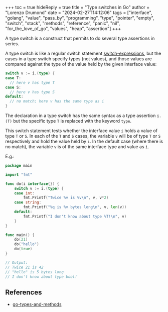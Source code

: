 +++
toc = true
hideReply = true
title = "Type switches in Go"
author = "Lorenzo Drumond"
date = "2024-02-27T14:12:06"
tags = ["interface",  "golang",  "value",  "pass_by",  "programming",  "type",  "pointer",  "empty",  "switch",  "stack",  "methods",  "reference",  "panic",  "nil",  "for_the_love_of_go",  "values",  "heap",  "assertion"]
+++


A type switch is a construct that permits to do several type assertions in series.

A type switch is like a regular switch statement [switch-expressions](/wiki/switch-expressions/), but the cases in a type switch specify types (not values), and those values are compared against the type of the value held by the given interface value:

```go
switch v := i.(type) {
case T:
  // here v has type T
case S:
  // here v has type S
default:
  // no match; here v has the same type as i
}
```

The declaration in a type switch has the same syntax as a type assertion `i.(T)` but the specific type `T` is replaced with the keyword `type`.

This switch statement tests whether the interface value `i` holds a value of type `T` or `S`. In each of the `T` and `S` cases, the variable `v` will be of type `T` or `S` respectively and hold the value held by `i`. In the default case (where there is no match), the variable `v` is of the same interface type and value as `i`.

E.g.:
```go
package main

import "fmt"

func do(i interface{}) {
	switch v := i.(type) {
	case int:
		fmt.Printf("Twice %v is %v\n", v, v*2)
	case string:
		fmt.Printf("%q is %v bytes long\n", v, len(v))
	default:
		fmt.Printf("I don't know about type %T!\n", v)
	}
}

func main() {
	do(21)
	do("hello")
	do(true)
}

// Output:
// Twice 21 is 42
// "hello" is 5 bytes long
// I don't know about type bool!
```

## References
- [go-types-and-methods](/wiki/go-types-and-methods/)
